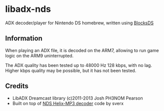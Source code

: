 # libadx-nds

ADX decoder/player for Nintendo DS homebrew, written using [BlocksDS](https://github.com/blocksds/sdk)

## Information

When playing an ADX file, it is decoded on the ARM7, allowing to run game logic on the ARM9 uninterrupted.

The ADX quality has been tested up to 48000 Hz 128 kbps, with no lag.<br/>
Higher kbps quality may be possible, but it has not been tested.

## Credits
* LibADX Dreamcast library (c)2011-2013 Josh PH3NOM Pearson
* Built on top of [NDS Helix-MP3 decoder](https://adshomebrewersdiary.blogspot.com/2012/06/mp3-streaming-on-arm7.html) code by sverx
